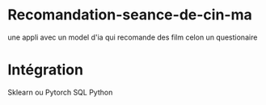 # Recomandation-seance-de-cin-ma
une appli avec un model d'ia qui recomande des film celon un questionaire 

# Intégration
Sklearn ou Pytorch
SQL
Python
